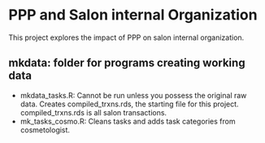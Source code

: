 # PPP and Salon internal Organization

This project explores the impact of PPP on salon internal organization.

## mkdata: folder for programs creating working data

* mkdata_tasks.R: Cannot be run unless you possess the original raw data. Creates compiled_trxns.rds, the starting file for this project. compiled_trxns.rds is all salon transactions.
* mk_tasks_cosmo.R: Cleans tasks and adds task categories from cosmetologist.